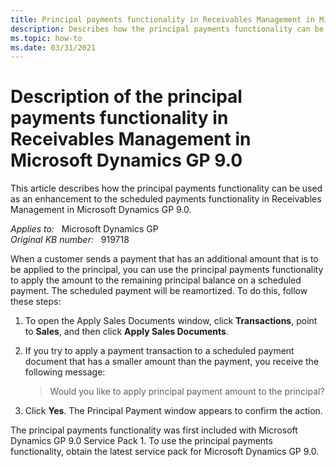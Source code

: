 ```yaml
---
title: Principal payments functionality in Receivables Management in Microsoft Dynamics GP
description: Describes how the principal payments functionality can be used as an enhancement to the scheduled payments functionality in Receivables Management in Microsoft Dynamics GP
ms.topic: how-to
ms.date: 03/31/2021
---
```

# Description of the principal payments functionality in Receivables Management in Microsoft Dynamics GP 9.0

This article describes how the principal payments functionality can be used as an enhancement to the scheduled payments functionality in Receivables Management in Microsoft Dynamics GP 9.0.

_Applies to:_ &nbsp; Microsoft Dynamics GP  
_Original KB number:_ &nbsp; 919718

When a customer sends a payment that has an additional amount that is to be applied to the principal, you can use the principal payments functionality to apply the amount to the remaining principal balance on a scheduled payment. The scheduled payment will be reamortized. To do this, follow these steps:

1. To open the Apply Sales Documents window, click **Transactions**, point to **Sales**, and then click **Apply Sales Documents**.
2. If you try to apply a payment transaction to a scheduled payment document that has a smaller amount than the payment, you receive the following message:

    > Would you like to apply principal payment amount to the principal?
3. Click **Yes**. The Principal Payment window appears to confirm the action.

The principal payments functionality was first included with Microsoft Dynamics GP 9.0 Service Pack 1. To use the principal payments functionality, obtain the latest service pack for Microsoft Dynamics GP 9.0.
